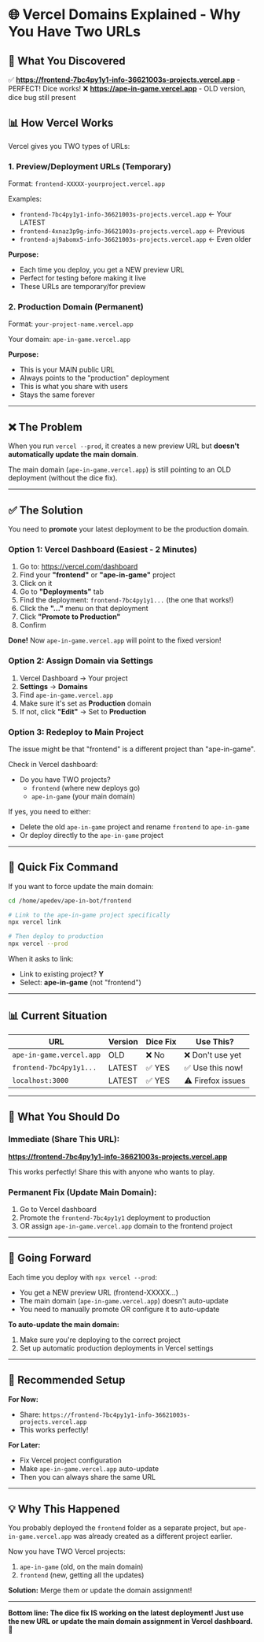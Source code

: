 # 🌐 Vercel Domains Explained - Why You Have Two URLs

## 🎯 What You Discovered

✅ **https://frontend-7bc4py1y1-info-36621003s-projects.vercel.app** - PERFECT! Dice works!
❌ **https://ape-in-game.vercel.app** - OLD version, dice bug still present

## 📊 How Vercel Works

Vercel gives you TWO types of URLs:

### 1. **Preview/Deployment URLs** (Temporary)
Format: `frontend-XXXXX-yourproject.vercel.app`

Examples:
- `frontend-7bc4py1y1-info-36621003s-projects.vercel.app` ← Your LATEST
- `frontend-4xnaz3p9g-info-36621003s-projects.vercel.app` ← Previous
- `frontend-aj9abomx5-info-36621003s-projects.vercel.app` ← Even older

**Purpose:**
- Each time you deploy, you get a NEW preview URL
- Perfect for testing before making it live
- These URLs are temporary/for preview

### 2. **Production Domain** (Permanent)
Format: `your-project-name.vercel.app`

Your domain: `ape-in-game.vercel.app`

**Purpose:**
- This is your MAIN public URL
- Always points to the "production" deployment
- This is what you share with users
- Stays the same forever

---

## ❌ The Problem

When you run `vercel --prod`, it creates a new preview URL but **doesn't automatically update the main domain**.

The main domain (`ape-in-game.vercel.app`) is still pointing to an OLD deployment (without the dice fix).

---

## ✅ The Solution

You need to **promote** your latest deployment to be the production domain.

### Option 1: Vercel Dashboard (Easiest - 2 Minutes)

1. Go to: https://vercel.com/dashboard
2. Find your **"frontend"** or **"ape-in-game"** project
3. Click on it
4. Go to **"Deployments"** tab
5. Find the deployment: `frontend-7bc4py1y1...` (the one that works!)
6. Click the **"..."** menu on that deployment
7. Click **"Promote to Production"**
8. Confirm

**Done!** Now `ape-in-game.vercel.app` will point to the fixed version!

### Option 2: Assign Domain via Settings

1. Vercel Dashboard → Your project
2. **Settings** → **Domains**
3. Find `ape-in-game.vercel.app`
4. Make sure it's set as **Production** domain
5. If not, click **"Edit"** → Set to **Production**

### Option 3: Redeploy to Main Project

The issue might be that "frontend" is a different project than "ape-in-game".

Check in Vercel dashboard:
- Do you have TWO projects?
  - `frontend` (where new deploys go)
  - `ape-in-game` (your main domain)

If yes, you need to either:
- Delete the old `ape-in-game` project and rename `frontend` to `ape-in-game`
- Or deploy directly to the `ape-in-game` project

---

## 🔧 Quick Fix Command

If you want to force update the main domain:

```bash
cd /home/apedev/ape-in-bot/frontend

# Link to the ape-in-game project specifically
npx vercel link

# Then deploy to production
npx vercel --prod
```

When it asks to link:
- Link to existing project? **Y**
- Select: **ape-in-game** (not "frontend")

---

## 📊 Current Situation

| URL | Version | Dice Fix | Use This? |
|-----|---------|----------|-----------|
| `ape-in-game.vercel.app` | OLD | ❌ No | ❌ Don't use yet |
| `frontend-7bc4py1y1...` | LATEST | ✅ YES | ✅ Use this now! |
| `localhost:3000` | LATEST | ✅ YES | ⚠️ Firefox issues |

---

## 🎯 What You Should Do

### Immediate (Share This URL):
**https://frontend-7bc4py1y1-info-36621003s-projects.vercel.app**

This works perfectly! Share this with anyone who wants to play.

### Permanent Fix (Update Main Domain):
1. Go to Vercel dashboard
2. Promote the `frontend-7bc4py1y1` deployment to production
3. OR assign `ape-in-game.vercel.app` domain to the frontend project

---

## 🔄 Going Forward

Each time you deploy with `npx vercel --prod`:
- You get a NEW preview URL (frontend-XXXXX...)
- The main domain (`ape-in-game.vercel.app`) doesn't auto-update
- You need to manually promote OR configure it to auto-update

**To auto-update the main domain:**
1. Make sure you're deploying to the correct project
2. Set up automatic production deployments in Vercel settings

---

## 🚀 Recommended Setup

**For Now:**
- Share: `https://frontend-7bc4py1y1-info-36621003s-projects.vercel.app`
- This works perfectly!

**For Later:**
- Fix Vercel project configuration
- Make `ape-in-game.vercel.app` auto-update
- Then you can always share the same URL

---

## 💡 Why This Happened

You probably deployed the `frontend` folder as a separate project, but `ape-in-game.vercel.app` was already created as a different project earlier.

Now you have TWO Vercel projects:
1. `ape-in-game` (old, on the main domain)
2. `frontend` (new, getting all the updates)

**Solution:** Merge them or update the domain assignment!

---

**Bottom line: The dice fix IS working on the latest deployment! Just use the new URL or update the main domain assignment in Vercel dashboard.** 🎯

